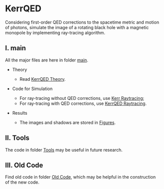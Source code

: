 # KerrQED
Considering first-order QED corrections to the spacetime metric and motion of photons, simulate the image of a rotating black hole with a magnetic monopole by implementing ray-tracing algorithm.

## I. main

All the major files are here in folder [main](https://github.com/ShaobingYuan/KerrQED/tree/main/main).

- Theory

  - Read [KerrQED Theory](https://github.com/ShaobingYuan/KerrQED/blob/main/main/KerrQED%20Theory.pdf).

- Code for Simulation

  - For ray-tracing without QED corrections, use [Kerr Raytracing](https://github.com/ShaobingYuan/KerrQED/blob/main/main/Kerr%20Raytracing.nb);
  - For ray-tracing with QED corrections, use [KerrQED Raytracing](https://github.com/ShaobingYuan/KerrQED/blob/main/main/KerrQED%20Raytracing.nb).

- Results

  - The images and shadows are stored in [Figures](https://github.com/ShaobingYuan/KerrQED/blob/main/main/Figures.nb).

## II. Tools

The code in folder [Tools](https://github.com/ShaobingYuan/KerrQED/tree/main/Tools) may be useful in future research.

## III. Old Code

Find old code in folder [Old Code](https://github.com/ShaobingYuan/KerrQED/tree/main/Old%20Code), which may be helpful in the construction of the new code.
